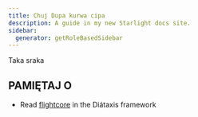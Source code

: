 ```yaml
---
title: Chuj Dupa kurwa cipa
description: A guide in my new Starlight docs site.
sidebar:
  generator: getRoleBasedSidebar
---
```


Taka sraka

## PAMIĘTAJ O

- Read [flightcore](https://flightcore.pl) in the Diátaxis framework
